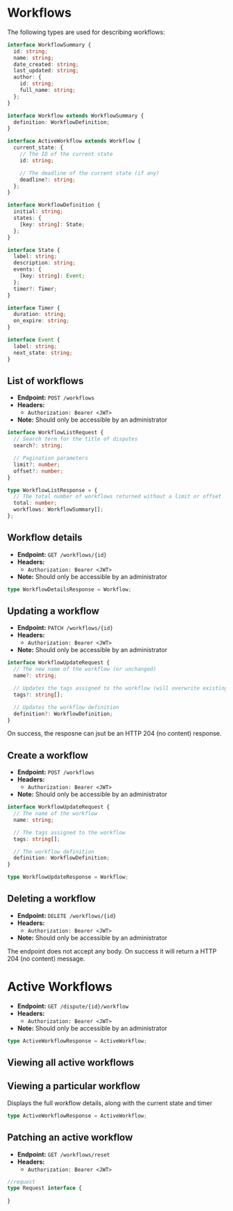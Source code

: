 # Workflows

The following types are used for describing workflows:

```ts
interface WorkflowSummary {
  id: string;
  name: string;
  date_created: string;
  last_updated: string;
  author: {
    id: string;
    full_name: string;
  };
}

interface Workflow extends WorkflowSummary {
  definition: WorkflowDefinition;
}

interface ActiveWorkflow extends Workflow {
  current_state: {
    // The ID of the current state
    id: string;

    // The deadline of the current state (if any)
    deadline?: string;
  };
}

interface WorkflowDefinition {
  initial: string;
  states: {
    [key: string]: State;
  };
}

interface State {
  label: string;
  description: string;
  events: {
    [key: string]: Event;
  };
  timer?: Timer;
}

interface Timer {
  duration: string;
  on_expire: string;
}

interface Event {
  label: string;
  next_state: string;
}
```

## List of workflows

- **Endpoint:** `POST /workflows`
- **Headers:**
  - `Authorization: Bearer <JWT>`
- **Note:** Should only be accessible by an administrator

```ts
interface WorkflowListRequest {
  // Search term for the title of disputes
  search?: string;

  // Pagination parameters
  limit?: number;
  offset?: number;
}

type WorkflowListResponse = {
  // The total number of workflows returned without a limit or offset
  total: number;
  workflows: WorkflowSummary[];
};
```

## Workflow details

- **Endpoint:** `GET /workflows/{id}`
- **Headers:**
  - `Authorization: Bearer <JWT>`
- **Note:** Should only be accessible by an administrator

```ts
type WorkflowDetailsResponse = Workflow;
```

## Updating a workflow

- **Endpoint:** `PATCH /workflows/{id}`
- **Headers:**
  - `Authorization: Bearer <JWT>`
- **Note:** Should only be accessible by an administrator

```ts
interface WorkflowUpdateRequest {
  // The new name of the workflow (or unchanged)
  name?: string;

  // Updates the tags assigned to the workflow (will overwrite existing tags)
  tags?: string[];

  // Updates the workflow definition
  definition?: WorkflowDefinition;
}
```

On success, the resposne can jsut be an HTTP 204 (no content) response.

## Create a workflow

- **Endpoint:** `POST /workflows`
- **Headers:**
  - `Authorization: Bearer <JWT>`
- **Note:** Should only be accessible by an administrator

```ts
interface WorkflowUpdateRequest {
  // The name of the workflow
  name: string;

  // The tags assigned to the workflow
  tags: string[];

  // The workflow definition
  definition: WorkflowDefinition;
}

type WorkflowUpdateResponse = Workflow;
```

## Deleting a workflow

- **Endpoint:** `DELETE /workflows/{id}`
- **Headers:**
  - `Authorization: Bearer <JWT>`
- **Note:** Should only be accessible by an administrator

The endpoint does not accept any body. On success it will return a HTTP 204 (no content) message.

# Active Workflows

- **Endpoint:** `GET /dispute/{id}/workflow`
- **Headers:**
  - `Authorization: Bearer <JWT>`
- **Note:** Should only be accessible by an administrator

```ts
type ActiveWorkflowResponse = ActiveWorkflow;
```

## Viewing all active workflows

## Viewing a particular workflow

Displays the full workflow details, along with the current state and timer

```ts
type ActiveWorkflowResponse = ActiveWorkflow;
```

## Patching an active workflow

- **Endpoint:** `GET /workflows/reset`
- **Headers:**
  - `Authorization: Bearer <JWT>`

```ts
//request
type Request interface {
  
}
```